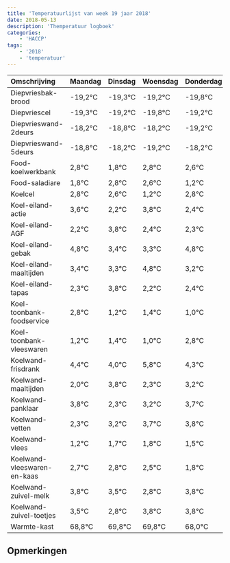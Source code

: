 ```yaml
---
title: 'Temperatuurlijst van week 19 jaar 2018'
date: 2018-05-13
description: 'Themperatuur logboek'
categories:
    - 'HACCP'
tags:
    - '2018'
    - 'temperatuur'
---
```

|Omschrijving|Maandag|Dinsdag|Woensdag|Donderdag|Vrijdag|Zaterdag|Zondag|
|:---|:---|:---|:---|:---|:---|:---|:---|
|Diepvriesbak-brood|-19,2°C|-19,3°C|-19,2°C|-19,8°C|-19,2°C|-20,2°C|-19,2°C|
|Diepvriescel|-19,3°C|-19,2°C|-19,8°C|-19,2°C|-20,2°C|-19,2°C|-19,4°C|
|Diepvrieswand-2deurs|-18,2°C|-18,8°C|-18,2°C|-19,2°C|-18,2°C|-18,4°C|-19,8°C|
|Diepvrieswand-5deurs|-18,8°C|-18,2°C|-19,2°C|-18,2°C|-18,4°C|-19,8°C|-18,2°C|
|Food-koelwerkbank|2,8°C|1,8°C|2,8°C|2,6°C|1,2°C|2,8°C|1,4°C|
|Food-saladiare|1,8°C|2,8°C|2,6°C|1,2°C|2,8°C|1,4°C|1,3°C|
|Koelcel|2,8°C|2,6°C|1,2°C|2,8°C|1,4°C|1,3°C|2,8°C|
|Koel-eiland-actie|3,6°C|2,2°C|3,8°C|2,4°C|2,3°C|3,8°C|2,2°C|
|Koel-eiland-AGF|2,2°C|3,8°C|2,4°C|2,3°C|3,8°C|2,2°C|2,4°C|
|Koel-eiland-gebak|4,8°C|3,4°C|3,3°C|4,8°C|3,2°C|3,4°C|3,0°C|
|Koel-eiland-maaltijden|3,4°C|3,3°C|4,8°C|3,2°C|3,4°C|3,0°C|4,8°C|
|Koel-eiland-tapas|2,3°C|3,8°C|2,2°C|2,4°C|2,0°C|3,8°C|2,3°C|
|Koel-toonbank-foodservice|2,8°C|1,2°C|1,4°C|1,0°C|2,8°C|1,3°C|2,2°C|
|Koel-toonbank-vleeswaren|1,2°C|1,4°C|1,0°C|2,8°C|1,3°C|2,2°C|2,7°C|
|Koelwand-frisdrank|4,4°C|4,0°C|5,8°C|4,3°C|5,2°C|5,7°C|5,8°C|
|Koelwand-maaltijden|2,0°C|3,8°C|2,3°C|3,2°C|3,7°C|3,8°C|3,5°C|
|Koelwand-panklaar|3,8°C|2,3°C|3,2°C|3,7°C|3,8°C|3,5°C|2,8°C|
|Koelwand-vetten|2,3°C|3,2°C|3,7°C|3,8°C|3,5°C|2,8°C|3,8°C|
|Koelwand-vlees|1,2°C|1,7°C|1,8°C|1,5°C|0,8°C|1,8°C|1,8°C|
|Koelwand-vleeswaren-en-kaas|2,7°C|2,8°C|2,5°C|1,8°C|2,8°C|2,8°C|1,0°C|
|Koelwand-zuivel-melk|3,8°C|3,5°C|2,8°C|3,8°C|3,8°C|2,0°C|3,6°C|
|Koelwand-zuivel-toetjes|3,5°C|2,8°C|3,8°C|3,8°C|2,0°C|3,6°C|3,2°C|
|Warmte-kast|68,8°C|69,8°C|69,8°C|68,0°C|69,6°C|69,2°C|68,2°C|

## Opmerkingen


